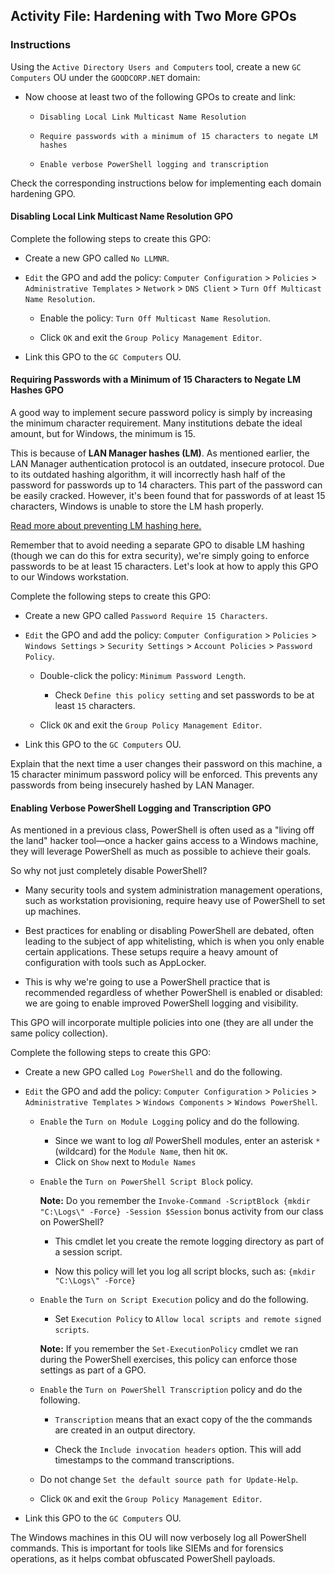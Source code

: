 ## Activity File: Hardening with Two More GPOs 

### Instructions

Using the `Active Directory Users and Computers` tool, create a new `GC Computers` OU under the `GOODCORP.NET` domain:

- Now choose at least two of the following GPOs to create and link:

  - `Disabling Local Link Multicast Name Resolution`

  - `Require passwords with a minimum of 15 characters to negate LM hashes`

  - `Enable verbose PowerShell logging and transcription`

Check the corresponding instructions below for implementing each domain hardening GPO.

#### Disabling Local Link Multicast Name Resolution GPO

Complete the following steps to create this GPO:

- Create a new GPO called `No LLMNR`.

- `Edit` the GPO and add the policy: `Computer Configuration` > `Policies` > `Administrative Templates` > `Network` > `DNS Client` > `Turn Off Multicast Name Resolution`.

  - Enable the policy: `Turn Off Multicast Name Resolution`.

  - Click `OK` and exit the `Group Policy Management Editor`.

- Link this GPO to the `GC Computers` OU.

#### Requiring Passwords with a Minimum of 15 Characters to Negate LM Hashes GPO

A good way to implement secure password policy is simply by increasing the minimum character requirement. Many institutions debate the ideal amount, but for Windows, the minimum is 15.

This is because of **LAN Manager hashes (LM)**. As mentioned earlier, the LAN Manager authentication protocol is an outdated, insecure protocol. Due to its outdated hashing algorithm, it will incorrectly hash half of the password for passwords up to 14 characters. This part of the password can be easily cracked. However, it's been found that for passwords of at least 15 characters, Windows is unable to store the LM hash properly.

[Read more about preventing LM hashing here.](https://support.microsoft.com/en-us/help/299656/how-to-prevent-windows-from-storing-a-lan-manager-hash-of-your-passwor)

Remember that to avoid needing a separate GPO to disable LM hashing (though we can do this for extra security), we're simply going to enforce passwords to be at least 15 characters. Let's look at how to apply this GPO to our Windows workstation.

Complete the following steps to create this GPO:

- Create a new GPO called `Password Require 15 Characters`.

- `Edit` the GPO and add the policy: `Computer Configuration` > `Policies` > `Windows Settings` > `Security Settings` > `Account Policies` > `Password Policy`.

  - Double-click the policy: `Minimum Password Length`.

    - Check `Define this policy setting` and set passwords to be at least `15` characters.

  - Click `OK` and exit the `Group Policy Management Editor`.

- Link this GPO to the `GC Computers` OU.

Explain that the next time a user changes their password on this machine, a 15 character minimum password policy will be enforced. This prevents any passwords from being insecurely hashed by LAN Manager.

#### Enabling Verbose PowerShell Logging and Transcription GPO

As mentioned in a previous class, PowerShell is often used as a "living off the land" hacker tool—once a hacker gains access to a Windows machine, they will leverage PowerShell as much as possible to achieve their goals.

So why not just completely disable PowerShell?

- Many security tools and system administration management operations, such as workstation provisioning, require heavy use of PowerShell to set up machines.

- Best practices for enabling or disabling PowerShell are debated, often leading to the subject of app whitelisting, which is when you only enable certain applications. These setups require a heavy amount of configuration with tools such as AppLocker. 

- This is why we're going to use a PowerShell practice that is recommended regardless of whether PowerShell is enabled or disabled: we are going to enable improved PowerShell logging and visibility.

This GPO will incorporate multiple policies into one (they are all under the same policy collection).

Complete the following steps to create this GPO:

- Create a new GPO called `Log PowerShell` and do the following.

- `Edit` the GPO and add the policy: `Computer Configuration` > `Policies` > `Administrative Templates` > `Windows Components` > `Windows PowerShell`.

  - `Enable` the `Turn on Module Logging` policy and do the following.

    - Since we want to log _all_ PowerShell modules, enter an asterisk `*` (wildcard) for the `Module Name`, then hit `OK`.
    - Click on `Show` next to `Module Names`

  - `Enable` the `Turn on PowerShell Script Block` policy.

    **Note:** Do you remember the `Invoke-Command -ScriptBlock {mkdir "C:\Logs\" -Force} -Session $Session` bonus activity from our class on PowerShell?

    - This cmdlet let you create the remote logging directory as part of a session script.

    - Now this policy will let you log all script blocks, such as: `{mkdir "C:\Logs\" -Force}`

  - `Enable` the `Turn on Script Execution` policy and do the following.

    - Set `Execution Policy` to `Allow local scripts and remote signed scripts`.

    **Note:** If you remember the `Set-ExecutionPolicy` cmdlet we ran during the PowerShell exercises, this policy can enforce those settings as part of a GPO.

  - `Enable` the `Turn on PowerShell Transcription` policy and do the following.

    - `Transcription` means that an exact copy of the the commands are created in an output directory.

    - Check the `Include invocation headers` option. This will add timestamps to the command transcriptions.

  - Do not change `Set the default source path for Update-Help`.

  - Click `OK` and exit the `Group Policy Management Editor`.

- Link this GPO to the `GC Computers` OU.

The Windows machines in this OU will now verbosely log all PowerShell commands. This is important for tools like SIEMs and for forensics operations, as it helps combat obfuscated PowerShell payloads.
